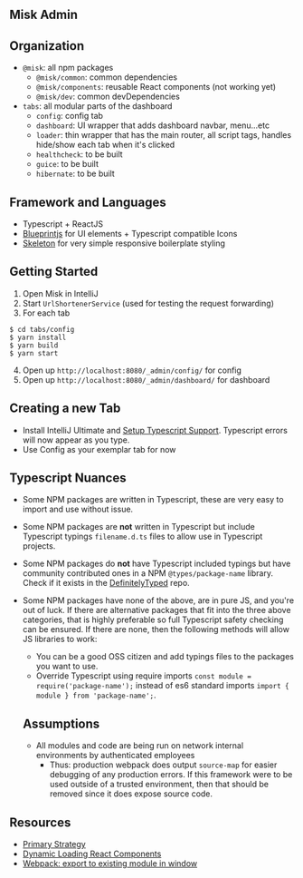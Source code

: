 Misk Admin
---

## Organization
- `@misk`: all npm packages
  - `@misk/common`: common dependencies
  - `@misk/components`: reusable React components (not working yet)
  - `@misk/dev`: common devDependencies
- `tabs`: all modular parts of the dashboard
  - `config`: config tab
  - `dashboard`: UI wrapper that adds dashboard navbar, menu...etc
  - `loader`: thin wrapper that has the main router, all script tags, handles hide/show each tab when it's clicked
  - `healthcheck`: to be built
  - `guice`: to be built
  - `hibernate`: to be built

## Framework and Languages
- Typescript + ReactJS
- [Blueprintjs](http://blueprintjs.com/) for UI elements + Typescript compatible Icons
- [Skeleton](http://getskeleton.com/) for very simple responsive boilerplate styling

## Getting Started

1. Open Misk in IntelliJ
2. Start `UrlShortenerService` (used for testing the request forwarding)
3. For each tab

  ```
  $ cd tabs/config
  $ yarn install
  $ yarn build
  $ yarn start 
  ```
4. Open up `http://localhost:8080/_admin/config/` for config
5. Open up `http://localhost:8080/_admin/dashboard/` for dashboard


## Creating a new Tab

- Install IntelliJ Ultimate and [Setup Typescript Support](https://www.jetbrains.com/help/idea/2017.1/typescript-support.html). Typescript errors will now appear as you type. 
- Use Config as your exemplar tab for now

## Typescript Nuances
- Some NPM packages are written in Typescript, these are very easy to import and use without issue.
- Some NPM packages are **not** written in Typescript but include Typescript typings `filename.d.ts` files to allow use in Typescript projects.
- Some NPM packages do **not** have Typescript included typings but have community contributed ones in a NPM `@types/package-name` library. Check if it exists in the [DefinitelyTyped](https://github.com/DefinitelyTyped/DefinitelyTyped) repo.
- Some NPM packages have none of the above, are in pure JS, and you're out of luck. If there are alternative packages that fit into the three above categories, that is highly preferable so full Typescript safety checking can be ensured. If there are none, then the following methods will allow JS libraries to work:
  - You can be a good OSS citizen and add typings files to the packages you want to use.
  - Override Typescript using require imports `const module = require('package-name');` instead of es6 standard imports `import { module } from 'package-name';`.

  ## Assumptions
  - All modules and code are being run on network internal environments by authenticated employees
    - Thus: production webpack does output `source-map` for easier debugging of any production errors. If this framework were to be used outside of a trusted environment, then that should be removed since it does expose source code.

Resources
---
- [Primary Strategy](https://stackoverflow.com/questions/44778265/dynamically-loading-react-components)
- [Dynamic Loading React Components](https://www.slightedgecoder.com/2017/12/03/loading-react-components-dynamically-demand/)
- [Webpack: export to existing module in window](https://stackoverflow.com/questions/30539725/webpack-export-to-existing-module-in-window?utm_medium=organic&utm_source=google_rich_qa&utm_campaign=google_rich_qa)
